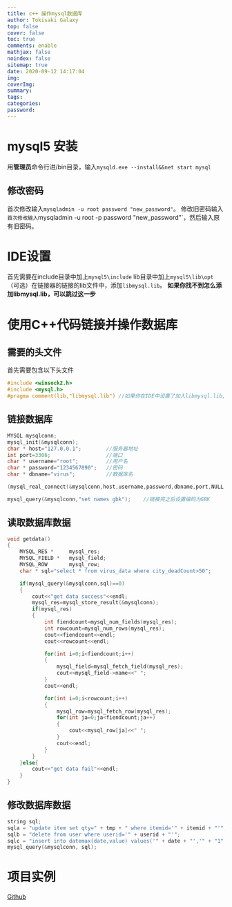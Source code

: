 ```yaml
---
title: c++ 操作mysql数据库
author: Tokisaki Galaxy
top: false
cover: false
toc: true
comments: enable
mathjax: false
noindex: false
sitemap: true
date: 2020-09-12 14:17:04
img:
coverImg:
summary:
tags:
categories:
password:
---
```


# mysql5 安装

用**管理员**命令行进/bin目录，输入`mysqld.exe --install&&net start mysql`

## 修改密码

首次修改输入`mysqladmin -u root password "new_password"`。
修改旧密码输入`首次修改输入`mysqladmin -u root -p password "new_password"`，然后输入原有旧密码。

# IDE设置

首先需要在include目录中加上`mysql5\include`
lib目录中加上`mysql5\lib\opt`
（可选）在链接器的链接的lib文件中，添加`libmysql.lib`。
**如果你找不到怎么添加libmysql.lib，可以跳过这一步**

# 使用C++代码链接并操作数据库

## 需要的头文件
首先需要包含以下头文件
```c++
#include <winsock2.h>
#include <mysql.h>
#pragma comment(lib,"libmysql.lib") //如果你在IDE中设置了加入libmysql.lib,就可以不需要这一行，但是你加上去也没事
```

## 链接数据库
```c++
MYSQL mysqlconn;
mysql_init(&mysqlconn);
char * host="127.0.0.1";        //服务器地址
int port=3306;                  //端口
char * username="root";         //用户名
char * password="1234567890";   //密码
char * dbname="virus";          //数据库名

(mysql_real_connect(&mysqlconn,host,username,password,dbname,port,NULL,CLIENT_FOUND_ROWS) != NULL)?cout<<"success"<<endl:cout<<"fail"<<endl;

mysql_query(&mysqlconn,"set names gbk");    //链接完之后设置编码为GBK
```

## 读取数据库数据

```c++
void getdata()
{
    MYSQL_RES *     mysql_res;
    MYSQL_FIELD *   mysql_field;
    MYSQL_ROW       mysql_row;
    char * sql="select * from virus_data where city_deadCount>50";

    if(mysql_query(&mysqlconn,sql)==0)
    {
        cout<<"get data success"<<endl;
        mysql_res=mysql_store_result(&mysqlconn);
        if(mysql_res)
        {
            int fiendcount=mysql_num_fields(mysql_res);
            int rowcount=mysql_num_rows(mysql_res);
            cout<<fiendcount<<endl;
            cout<<rowcount<<endl;

            for(int i=0;i<fiendcount;i++)
            {
                mysql_field=mysql_fetch_field(mysql_res);
                cout<<mysql_field->name<<" ";
            }
            cout<<endl;

            for(int i=0;i<rowcount;i++)
            {
                mysql_row=mysql_fetch_row(mysql_res);
                for(int ja=0;ja<fiendcount;ja++)
                {
                    cout<<mysql_row[ja]<<" ";
                }
                cout<<endl;
            }
        }
    }else{
        cout<<"get data fail"<<endl;
    }
}
```

## 修改数据库数据
```c++
string sql;
sqla = "update item set qty=" + tmp + " where itemid='" + itemid + "'";   			//修改
sqlb = "delete from user where userid='" + userid + "'";							//删除
sqlc = "insert into datemax(date,value) values('" + date + "','" + "1" + "');";     //插入
mysql_query(&mysqlconn, sql);
```

# 项目实例

[Github](https://github.com/Tokisaki-Galaxy/LEARN-C)